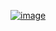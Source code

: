 [![image](https://github.com/user-attachments/assets/1a49bbb4-40c7-43fb-9f1e-31257ba695d4)](https://sean.rest/)

